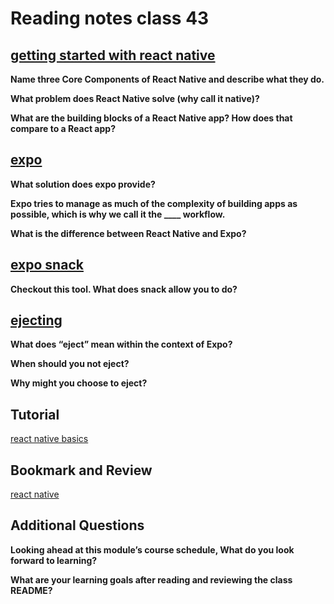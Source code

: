 # Reading notes class 43

## [getting started with react native](https://reactnative.dev/docs/getting-started)

**Name three Core Components of React Native and describe what they do.**

**What problem does React Native solve (why call it native)?**

**What are the building blocks of a React Native app? How does that compare to a React app?**

## [expo](https://expo.dev)

**What solution does expo provide?**

**Expo tries to manage as much of the complexity of building apps as possible, which is why we call it the ____ workflow.**

**What is the difference between React Native and Expo?**

## [expo snack](https://snack.expo.dev/)

**Checkout this tool. What does snack allow you to do?**


## [ejecting](https://docs.expo.dev/archive/glossary/#eject?redirected)

**What does “eject” mean within the context of Expo?**

**When should you not eject?**

**Why might you choose to eject?**

## Tutorial

[react native basics](https://reactnative.dev/docs/tutorial)

## Bookmark and Review

[react native](https://reactnative.dev/)

## Additional Questions

**Looking ahead at this module’s course schedule, What do you look forward to learning?**

**What are your learning goals after reading and reviewing the class README?**
